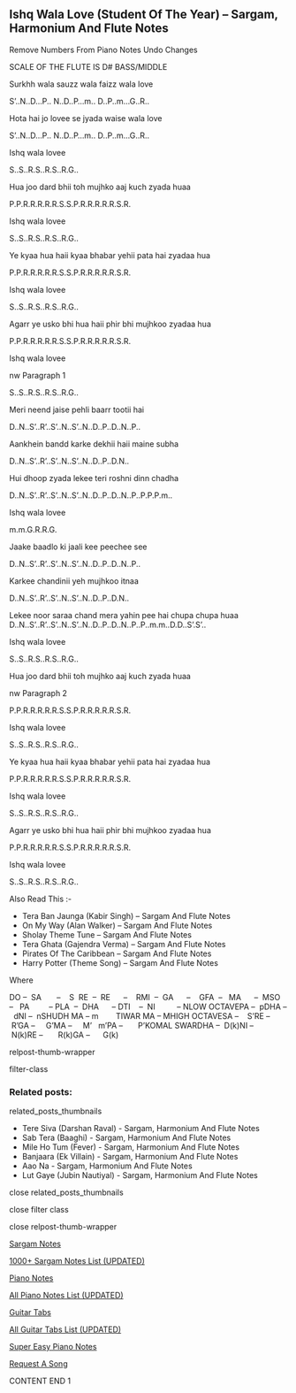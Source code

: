 
## Ishq Wala Love (Student Of The Year) – Sargam, Harmonium And Flute Notes

Remove Numbers From Piano Notes
Undo Changes

SCALE OF THE FLUTE IS D# BASS/MIDDLE

Surkhh wala sauzz wala faizz wala love

S’..N..D…P.. N..D..P…m.. D..P..m…G..R..

Hota hai jo lovee se jyada waise wala love

S’..N..D…P.. N..D..P…m.. D..P..m…G..R..

Ishq wala lovee

S..S..R.S..R.S..R.G..

Hua joo dard bhii toh mujhko aaj kuch zyada huaa

P.P.R.R.R.R.R.S.S.P.R.R.R.R.R.S.R.

Ishq wala lovee

S..S..R.S..R.S..R.G..

Ye kyaa hua haii kyaa bhabar yehii pata hai zyadaa hua

P.P.R.R.R.R.R.S.S.P.R.R.R.R.R.S.R.

Ishq wala lovee

S..S..R.S..R.S..R.G..

Agarr ye usko bhi hua haii phir bhi mujhkoo zyadaa hua

P.P.R.R.R.R.R.S.S.P.R.R.R.R.R.S.R.

Ishq wala lovee

nw Paragraph 1

S..S..R.S..R.S..R.G..

Meri neend jaise pehli baarr tootii hai

D..N..S’..R’..S’..N..S’..N..D..P..D..N..P..

Aankhein bandd karke dekhii haii maine subha

D..N..S’..R’..S’..N..S’..N..D..P..D.N..

Hui dhoop zyada lekee teri roshni dinn chadha

D..N..S’..R’..S’..N..S’..N..D..P..D..N..P..P.P.P.m..

Ishq wala lovee

m.m.G.R.R.G.

Jaake baadlo ki jaali kee peechee see

D..N..S’..R’..S’..N..S’..N..D..P..D..N..P..

Karkee chandinii yeh mujhkoo itnaa

D..N..S’..R’..S’..N..S’..N..D..P..D.N..

Lekee noor saraa chand mera yahin pee hai chupa chupa huaa D..N..S’..R’..S’..N..S’..N..D..P..D..N..P..P..m.m..D.D..S’.S’..

Ishq wala lovee

S..S..R.S..R.S..R.G..

Hua joo dard bhii toh mujhko aaj kuch zyada huaa

nw Paragraph 2

P.P.R.R.R.R.R.S.S.P.R.R.R.R.R.S.R.

Ishq wala lovee

S..S..R.S..R.S..R.G..

Ye kyaa hua haii kyaa bhabar yehii pata hai zyadaa hua

P.P.R.R.R.R.R.S.S.P.R.R.R.R.R.S.R.

Ishq wala lovee

S..S..R.S..R.S..R.G..

Agarr ye usko bhi hua haii phir bhi mujhkoo zyadaa hua

P.P.R.R.R.R.R.S.S.P.R.R.R.R.R.S.R.

Ishq wala lovee

S..S..R.S..R.S..R.G..

Also Read This :-



* Tera Ban Jaunga (Kabir Singh) – Sargam And Flute Notes
* On My Way (Alan Walker) – Sargam And Flute Notes
* Sholay Theme Tune – Sargam And Flute Notes
* Tera Ghata (Gajendra Verma) – Sargam And Flute Notes
* Pirates Of The Caribbean – Sargam And Flute Notes
* Harry Potter (Theme Song) – Sargam And Flute Notes

Where



DO –  SA       –    S  RE  –  RE      –    RMI  –  GA      –    GFA  –   MA      –  MSO  –   PA         – PLA  –  DHA      – DTI    –  NI          – NLOW OCTAVEPA –  pDHA –  dNI –  nSHUDH MA – m        TIWAR MA – MHIGH OCTAVESA –    S’RE –     R’GA –     G’MA –     M’   m’PA –       P’KOMAL SWARDHA –  D(k)NI –       N(k)RE –       R(k)GA –      G(k)

relpost-thumb-wrapper

filter-class

### Related posts:

related_posts_thumbnails

* Tere Siva (Darshan Raval) - Sargam, Harmonium And Flute Notes
* Sab Tera (Baaghi) - Sargam, Harmonium And Flute Notes
* Mile Ho Tum (Fever) - Sargam, Harmonium And Flute Notes
* Banjaara (Ek Villain) - Sargam, Harmonium And Flute Notes
* Aao Na - Sargam, Harmonium And Flute Notes
* Lut Gaye (Jubin Nautiyal) - Sargam, Harmonium And Flute Notes

close related_posts_thumbnails

close filter class

close relpost-thumb-wrapper

[Sargam Notes](https://www.notationsworld.com/sargam-notes.html)

[1000+ Sargam Notes List (UPDATED)](https://www.notationsworld.com/all-songs-list-sargam-notes.html)

[Piano Notes](https://www.notationsworld.com/piano-notes.html)

[All Piano Notes List (UPDATED)](https://www.notationsworld.com/all-songs-list-piano-notes.html)

[Guitar Tabs](https://www.notationsworld.com/guitar-tabs.html)

[All Guitar Tabs List (UPDATED)](https://www.notationsworld.com/all-songs-list-guitar-tabs.html)

[Super Easy Piano Notes](https://studywall.in/)

[Request A Song](https://www.notationsworld.com/request-a-song.html)

CONTENT END 1

